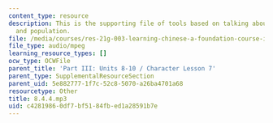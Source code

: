 ```yaml
---
content_type: resource
description: This is the supporting file of tools based on talking about size of citiesm
  and population.
file: /media/courses/res-21g-003-learning-chinese-a-foundation-course-in-mandarin-spring-2011/c42819860df7bf5184fbed1a28591b7e_8.4.4.mp3
file_type: audio/mpeg
learning_resource_types: []
ocw_type: OCWFile
parent_title: 'Part III: Units 8-10 / Character Lesson 7'
parent_type: SupplementalResourceSection
parent_uid: 5e882777-1f7c-52c8-5070-a26ba4701a68
resourcetype: Other
title: 8.4.4.mp3
uid: c4281986-0df7-bf51-84fb-ed1a28591b7e
---
```

